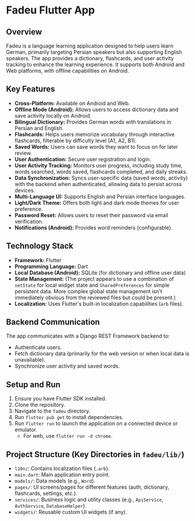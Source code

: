 # Fadeu Flutter App

## Overview

Fadeu is a language learning application designed to help users learn German, primarily targeting Persian speakers but also supporting English speakers. The app provides a dictionary, flashcards, and user activity tracking to enhance the learning experience. It supports both Android and Web platforms, with offline capabilities on Android.

## Key Features

*   **Cross-Platform:** Available on Android and Web.
*   **Offline Mode (Android):** Allows users to access dictionary data and save activity locally on Android.
*   **Bilingual Dictionary:** Provides German words with translations in Persian and English.
*   **Flashcards:** Helps users memorize vocabulary through interactive flashcards, filterable by difficulty level (A1, A2, B1).
*   **Saved Words:** Users can save words they want to focus on for later review.
*   **User Authentication:** Secure user registration and login.
*   **User Activity Tracking:** Monitors user progress, including study time, words searched, words saved, flashcards completed, and daily streaks.
*   **Data Synchronization:** Syncs user-specific data (saved words, activity) with the backend when authenticated, allowing data to persist across devices.
*   **Multi-Language UI:** Supports English and Persian interface languages.
*   **Light/Dark Theme:** Offers both light and dark mode themes for user preference.
*   **Password Reset:** Allows users to reset their password via email verification.
*   **Notifications (Android):** Provides word reminders (configurable).

## Technology Stack

*   **Framework:** Flutter
*   **Programming Language:** Dart
*   **Local Database (Android):** SQLite (for dictionary and offline user data)
*   **State Management:** (The project appears to use a combination of `setState` for local widget state and `SharedPreferences` for simple persistent data. More complex global state management isn't immediately obvious from the reviewed files but could be present.)
*   **Localization:** Uses Flutter's built-in localization capabilities (`arb` files).

## Backend Communication

The app communicates with a Django REST Framework backend to:
*   Authenticate users.
*   Fetch dictionary data (primarily for the web version or when local data is unavailable).
*   Synchronize user activity and saved words.

## Setup and Run

1.  Ensure you have Flutter SDK installed.
2.  Clone the repository.
3.  Navigate to the `fadeu` directory.
4.  Run `flutter pub get` to install dependencies.
5.  Run `flutter run` to launch the application on a connected device or emulator.
    *   For web, use `flutter run -d chrome`.

## Project Structure (Key Directories in `fadeu/lib/`)

*   `l10n/`: Contains localization files (`.arb`).
*   `main.dart`: Main application entry point.
*   `models/`: Data models (e.g., `Word`).
*   `pages/`: UI screens/pages for different features (auth, dictionary, flashcards, settings, etc.).
*   `services/`: Business logic and utility classes (e.g., `ApiService`, `AuthService`, `DatabaseHelper`).
*   `widgets/`: Reusable custom UI widgets (if any).
